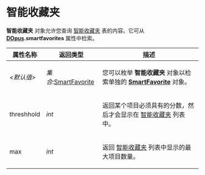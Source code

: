 # 智能收藏夹

**智能收藏夹** 对象允许您查询 [智能收藏夹](/Manual/basic_concepts/the_lister/navigation/smartfavorites.zh.md) 表的内容。它可从 **[DOpus](dopus.zh.md).smartfavorites** 属性中检索。

  

<table>
<thead><tr><th>
属性名称</th><th>
返回类型</th><th>
描述
</th></tr></thead><tbody><tr><td>

*\<默认值\>*</td><td>

*集合:*[SmartFavorite](smartfavorite.zh.md)</td><td>

您可以枚举 **智能收藏夹** 对象以检索单独的 **[SmartFavorite](smartfavorite.zh.md)** 对象。
</td></tr><tr><td>
threshhold</td><td>

*int*</td><td>

返回某个项目必须具有的分数，然后才会显示在 [智能收藏夹](/Manual/basic_concepts/the_lister/navigation/smartfavorites.zh.md) 列表中。
</td></tr><tr><td>
max</td><td>

*int*</td><td>

返回 [智能收藏夹](/Manual/basic-concepts/the-lister/navigation/smartfavorites.zh.md) 列表中显示的最大项目数量。
</td></tr></tbody>
</table>

 